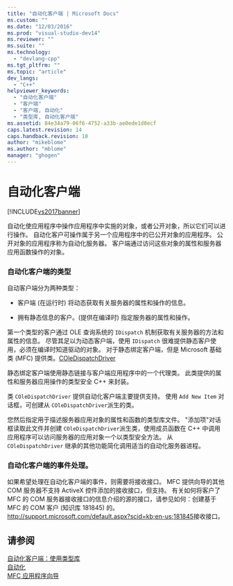```yaml
---
title: "自动化客户端 | Microsoft Docs"
ms.custom: ""
ms.date: "12/03/2016"
ms.prod: "visual-studio-dev14"
ms.reviewer: ""
ms.suite: ""
ms.technology: 
  - "devlang-cpp"
ms.tgt_pltfrm: ""
ms.topic: "article"
dev_langs: 
  - "C++"
helpviewer_keywords: 
  - "自动化客户端"
  - "客户端"
  - "客户端, 自动化"
  - "类型库, 自动化客户端"
ms.assetid: 84e34a79-06f6-4752-a33b-ae0ede1d8ecf
caps.latest.revision: 14
caps.handback.revision: 10
author: "mikeblome"
ms.author: "mblome"
manager: "ghogen"
---
```

# 自动化客户端
[!INCLUDE[vs2017banner](../assembler/inline/includes/vs2017banner.md)]

自动化使应用程序中操作应用程序中实施的对象，或者公开对象，所以它们可以进行操作。  自动化客户可操作属于另一个应用程序中的已公开对象的应用程序。  公开对象的应用程序称为自动化服务器。  客户端通过访问这些对象的属性和服务器应用函数操作的对象。  
  
### 自动化客户端的类型  
 自动客户端分为两种类型：  
  
-   客户端 \(在运行时\) 将动态获取有关服务器的属性和操作的信息。  
  
-   拥有静态信息的客户。\(提供在编译时\) 指定服务器的属性和操作。  
  
 第一个类型的客户通过 OLE 查询系统的 `IDispatch` 机制获取有关服务器的方法和属性的信息。  尽管其足以为动态客户端，使用 `IDispatch` 很难提供静态客户使用，必须在编译时知道驱动的对象。  对于静态绑定客户端，但是 Microsoft 基础类 \(MFC\) 提供类。[COleDispatchDriver](../mfc/reference/coledispatchdriver-class.md)  
  
 静态绑定客户端使用静态链接与客户端应用程序中的一个代理类。  此类提供的属性和服务器应用操作的类型安全 C\+\+ 来封装。  
  
 类 `COleDispatchDriver` 提供自动化客户端主要提供支持。  使用 `Add New Item` 对话框，可创建从 `COleDispatchDriver`派生的类。  
  
 您然后指定用于描述服务器应用对象的属性和函数的类型库文件。  "添加项"对话框读取此文件并创建 `COleDispatchDriver`派生类，使用成员函数在 C\+\+ 中调用应用程序可以访问服务器的应用对象一个以类型安全方法。  从 `COleDispatchDriver` 继承的其他功能简化调用适当的自动化服务器进程。  
  
### 自动化客户端的事件处理。  
 如果希望处理在自动化客户端的事件，则需要将接收接口。  MFC 提供向导的其他 COM 服务器不支持 ActiveX 控件添加的接收接口，但支持。  有关如何将客户了 MFC 的 COM 服务器接收接口的信息介绍的源的接口，请参见如何：创建基于 MFC 的 COM 客户 \(知识库 181845\) 的。[http:\/\/support.microsoft.com\/default.aspx?scid\=kb;en\-us;181845](http://support.microsoft.com/default.aspx?scid=kb;en-us;181845)接收接口。  
  
## 请参阅  
 [自动化客户端：使用类型库](../mfc/automation-clients-using-type-libraries.md)   
 [自动化](../mfc/automation.md)   
 [MFC 应用程序向导](../mfc/reference/mfc-application-wizard.md)